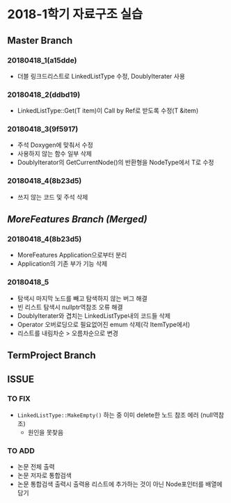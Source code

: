 # **2018-1학기 자료구조 실습**

## Master Branch

### 20180418_1(a15dde)  
* 더블 링크드리스트로 LinkedListType 수정, DoublyIterater 사용

### 20180418_2(ddbd19)
* LinkedListType::Get(T item)이 Call by Ref로 받도록 수정(T &item)

### 20180418_3(9f5917)
* 주석 Doxygen에 맞춰서 수정
* 사용하지 않는 함수 일부 삭제
* DoublyIterator<T>의 GetCurrentNode()의 반환형을 NodeType<T>에서 T로 수정

### 20180418_4(8b23d5)
* 쓰지 않는 코드 및 주석 삭제

## *MoreFeatures Branch (Merged)*

### 20180418_4(8b23d5)
* MoreFeatures Application으로부터 분리
* Application의 기존 부가 기능 삭제

### 20180418_5
* 탐색시 마지막 노드를 빼고 탐색하지 않는 버그 해결
* 빈 리스트 탐색시 nullptr역참조 오류 해결
* DoublyIterater와 겹치는 LinkedListType내의 코드들 삭제
* Operator 오버로딩으로 필요없어진 emum 삭제(각 ItemType에서)
* 리스트를 내림차순 > 오름차순으로 변경

## TermProject Branch

## ISSUE
### TO FIX
* `LinkedListType::MakeEmpty()` 하는 중 이미 delete한 노드 참조 에러 (null역참조)
  * 원인을 못찾음
### TO ADD
* 논문 전체 출력
* 논문 저자로 통합검색
* 논문 통합검색 출력시 출력용 리스트에 추가하는 것이 아닌 Node포인터를 배열에 담기
